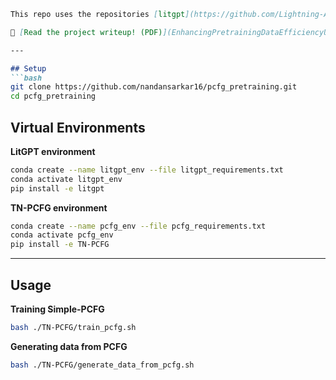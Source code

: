````markdown
This repo uses the repositories [litgpt](https://github.com/Lightning-AI/litgpt) and [TN-PCFG](https://github.com/sustcsonglin/TN-PCFG) with a few necessary modifications and additional files.  

📄 [Read the project writeup! (PDF)](EnhancingPretrainingDataEfficiencyUsingPCFGs_writeup.pdf)

---

## Setup
```bash
git clone https://github.com/nandansarkar16/pcfg_pretraining.git
cd pcfg_pretraining
````

## Virtual Environments

**LitGPT environment**

```bash
conda create --name litgpt_env --file litgpt_requirements.txt
conda activate litgpt_env
pip install -e litgpt
```

**TN-PCFG environment**

```bash
conda create --name pcfg_env --file pcfg_requirements.txt
conda activate pcfg_env
pip install -e TN-PCFG
```

---

## Usage

**Training Simple-PCFG**

```bash
bash ./TN-PCFG/train_pcfg.sh
```

**Generating data from PCFG**

```bash
bash ./TN-PCFG/generate_data_from_pcfg.sh
```

```
```
